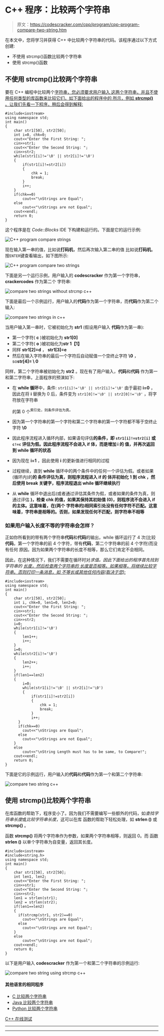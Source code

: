 # C++ 程序：比较两个字符串

> 原文：<https://codescracker.com/cpp/program/cpp-program-compare-two-string.htm>

在本文中，您将学习并获得 C++ 中比较两个字符串的代码。该程序通过以下方式创建:

*   不使用 strcmp()函数比较两个字符串
*   使用 strcmp()函数

## 不使用 strcmp()比较两个字符串

要在 C++ 编程中比较两个[字符串，您必须要求用户输入 这两个字符串，并且不使用任何类型的库函数来比较它们，如下面给出的程序中的 所示，例如 **strcmp()** 。让我们先看一下程序，稍后会得到解释:](/cpp/cpp-strings.htm)

```
#include<iostream>
using namespace std;
int main()
{
    char str1[50], str2[50];
    int i=0, chk=0;
    cout<<"Enter the First String: ";
    cin>>str1;
    cout<<"Enter the Second String: ";
    cin>>str2;
    while(str1[i]!='\0' || str2[i]!='\0')
    {
        if(str1[i]!=str2[i])
        {
            chk = 1;
            break;
        }
        i++;
    }
    if(chk==0)
        cout<<"\nStrings are Equal";
    else
        cout<<"\nStrings are not Equal";
    cout<<endl;
    return 0;
}
```

这个程序是在 *Code::Blocks* IDE 下构建和运行的。下面是它的运行示例:

![C++ program compare strings](img/9ab444325bffd43aa9991fb3f8cbd37d.png)

现在输入第一串的值，比如说**打码机**，然后再次输入第二串的值 比如说**打码机**。按`ENTER`键查看输出，如下图所示:

![C++ program compare two strings](img/4db3b2044aebe41220e12a6816648e21.png)

下面是另一个运行示例，用户输入的 **codescracker** 作为第一个字符串， **crackercodes** 作为第二个 字符串:

![compare two strings without strcmp c++](img/ca072a95460e79cca438530208390ce1.png)

下面是最后一个示例运行，用户输入的**代码**作为第一个字符串，而**代码**作为第二个输入:

![compare two strings in c++](img/b7ec2ae8959c74b97917fabef5f691c1.png)

当用户输入第一串时，它被初始化为 **str1** (假设用户输入 **代码**作为第一串):

*   第一个字符( **c** )被初始化为 **str1[0]**
*   第二个字符( **o** )被初始化为**str 1【1】**
*   同样 **str1[2]=d** ， **str1[3]=e**
*   然后在输入字符串的最后一个字符后自动赋值一个空终止字符 **\0** ， so**str[4]= \ 0**

同样，第二个字符串被初始化为 **str2** 。现在有了用户输入，**代码**和**代码** 作为第一和第二字符串，上面程序的预演如下:

*   在 **while 循环**中，条件:
    `str1[i]!='\0' || str2[i]!='\0'`
    由于最初 **i=0** ，因此在将 **i** 替换为 0 后，条件变为
    `str1[0]!='\0' || str2[0]!='\0'`
    ，将字符放在字符串

    的第 0 个<sup>索引处，则条件评估为真。</sup>
*   因为第一个字符串的第一个字符和第二个字符串的第一个字符都不等于空终止字符 **\0**
*   因此程序流程进入循环内部，如果语句评估**的条件，即
    `str1[i]!=str2[i]`
    或
    `c!=c`
    评估为假。因此程序流程不会进入 **if** 体，而是增加 **i** 的 值，并再次返回到 **while 循环**的状态**
*   因为现在 **i=1** ，因此使用 **i** 的更新值进行相同的过程
*   过程继续，直到 **while** 循环中的两个条件中的任何一个评估为假。或者如果(循环内)的**的 条件评估为真，则程序流程进入 **if** 的 体并初始化 **1** 到 **chk** ，然后使用 **break** 关键字，程序流程退出 **while 循环**继续执行**
*   从 **while** 循环中退出后(或者通过评估其条件为假，或者如果的条件为真，则通过评估 **)，检查 **chk** 的值，如果其保持其初始值 (0)，则程序流不会进入 **if** 的主体。这意味着，在(两个 字符串的)相同索引处没有任何字符不匹配。这意味着，字符串是相等的。否则，如果发现任何不匹配，则字符串不相等**

### 如果用户输入长度不等的字符串会怎样？

正如你所看到的带有两个字符串**代码**和**代码**的输出，while 循环运行了 4 次(比较 **代码**，第一个字符串的前 4 个字符，带有**代码**，第二个字符串的前 4 个字符)而没有任何 原因。因为如果两个字符串的长度不相等，那么它们肯定不会相同。

因此，在这种情况下，我们不需要在循环时对*求值。因此下面给出的程序首先找到字符串的 [长度，然后检查两个字符串的 长度是否相等。如果相等，将继续比较字符串。否则打印一条消息，如 不等长或其他任何内容(取决于您):](/cpp/program/cpp-program-find-length-of-string.htm)*

```
#include<iostream>
using namespace std;
int main()
{
    char str1[50], str2[50];
    int i, chk=0, len1=0, len2=0;
    cout<<"Enter the First String: ";
    cin>>str1;
    cout<<"Enter the Second String: ";
    cin>>str2;
    i=0;
    while(str1[i]!='\0')
    {
        len1++;
        i++;
    }
    i=0;
    while(str2[i]!='\0')
    {
        len2++;
        i++;
    }
    if(len1==len2)
    {
        i=0;
        while(str1[i]!='\0' || str2[i]!='\0')
        {
            if(str1[i]!=str2[i])
            {
                chk = 1;
                break;
            }
            i++;
      }
      if(chk==0)
        cout<<"\nStrings are Equal";
      else
        cout<<"\nStrings are not Equal";
    }
    else
        cout<<"\nString Length must has to be same, to Compare!";
    cout<<endl;
    return 0;
}
```

下面是它的示例运行，用户输入的**代码**和**代码**作为第一个和第二个字符串:

![compare two string c++](img/f6b4baa7fa807f053ce03eb72657fcdd.png)

## 使用 strcmp()比较两个字符串

在库函数的帮助下，程序变小了。因为我们不需要编写一些额外的代码，如*查找字符串长度*或*比较字符串长度*，这可以在库 函数的帮助下轻松处理，如 **strlen ()** 或 **strcmp()** 。

函数 **strcmp()** 将两个字符串作为参数，如果两个字符串相等，则返回 0。而 函数 **strlen ()** 以单个字符串为自变量，返回其长度。

```
#include<iostream>
#include<string.h>
using namespace std;
int main()
{
    char str1[50], str2[50];
    int len1, len2;
    cout<<"Enter the First String: ";
    cin>>str1;
    cout<<"Enter the Second String: ";
    cin>>str2;
    len1 = strlen(str1);
    len2 = strlen(str2);
    if(len1==len2)
    {
      if(strcmp(str1, str2)==0)
        cout<<"\nStrings are Equal";
      else
        cout<<"\nStrings are not Equal";
    }
    else
        cout<<"\nStrings are not Equal";
    cout<<endl;
    return 0;
}
```

以下是用户输入 **codescracker** 作为第一个和第二个字符串的示例运行:

![compare two string using strcmp c++](img/b12c00935b66f7f6d4487152be9b2e0a.png)

#### 其他语言的相同程序

*   [C 比较两个字符串](/c/program/c-program-compare-two-string.htm)
*   [Java 比较两个字符串](/java/program/java-program-compare-two-string.htm)
*   [Python 比较两个字符串](/python/program/python-program-compare-two-strings.htm)

[C++ 在线测试](/exam/showtest.php?subid=3)

* * *

* * *